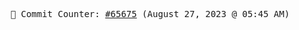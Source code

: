 <p align="center">
    <samp>
        📮 Commit Counter: <a href="https://github.com/Javascript-void0/Javascript-void0/commits/main">#65675</a> (August 27, 2023 @ 05:45 AM)
    </samp>
</p>